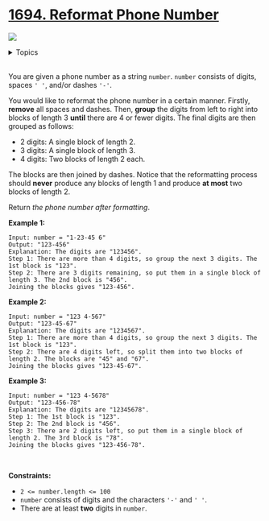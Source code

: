 # [1694. Reformat Phone Number](https://leetcode.cn/problems/reformat-phone-number/)

![](https://img.shields.io/badge/Difficulty-Easy-green.svg)

<details>
<summary>Topics</summary>

* [`String`](https://leetcode.com/tag/string/)

</details>
<br />

You are given a phone number as a string `number`. `number` consists of digits, spaces `' '`, and/or dashes `'-'`.

You would like to reformat the phone number in a certain manner. Firstly, **remove** all spaces and dashes. Then, **group** the digits from left to right into blocks of length 3 **until** there are 4 or fewer digits. The final digits are then grouped as follows:

 + 2 digits: A single block of length 2.
 + 3 digits: A single block of length 3.
 + 4 digits: Two blocks of length 2 each.

The blocks are then joined by dashes. Notice that the reformatting process should **never** produce any blocks of length 1 and produce **at most** two blocks of length 2.

Return *the phone number after formatting*.

**Example 1:**

    Input: number = "1-23-45 6"
    Output: "123-456"
    Explanation: The digits are "123456".
    Step 1: There are more than 4 digits, so group the next 3 digits. The 1st block is "123".
    Step 2: There are 3 digits remaining, so put them in a single block of length 3. The 2nd block is "456".
    Joining the blocks gives "123-456".

**Example 2:**

    Input: number = "123 4-567"
    Output: "123-45-67"
    Explanation: The digits are "1234567".
    Step 1: There are more than 4 digits, so group the next 3 digits. The 1st block is "123".
    Step 2: There are 4 digits left, so split them into two blocks of length 2. The blocks are "45" and "67".
    Joining the blocks gives "123-45-67".

**Example 3:**

    Input: number = "123 4-5678"
    Output: "123-456-78"
    Explanation: The digits are "12345678".
    Step 1: The 1st block is "123".
    Step 2: The 2nd block is "456".
    Step 3: There are 2 digits left, so put them in a single block of length 2. The 3rd block is "78".
    Joining the blocks gives "123-456-78".
 

**Constraints:**

 + `2 <= number.length <= 100`
 + `number` consists of digits and the characters `'-'` and `' '`.
 + There are at least **two** digits in `number`.
